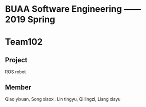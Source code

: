 # BUAA Software Engineering —— 2019 Spring
# Team102
## Project
ROS robot
## Member
Qiao yixuan, Song xiaoxi, Lin tingyu, Qi lingzi, Liang xiayu

